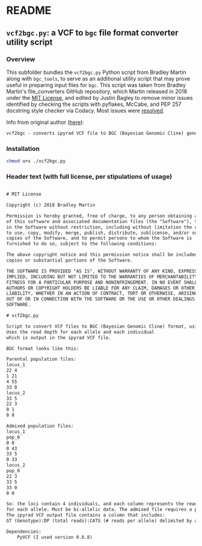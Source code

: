 # README

## `vcf2bgc.py`: a VCF to `bgc` file format converter utility script

### Overview

This subfolder bundles the `vcf2bgc.py` Python script from Bradley Martin along with `bgc_tools`, to serve as an additional utility script that may prove useful in preparing input files for `bgc`. This script was taken from Bradley Martin's file_converters GitHub repository, which Martin released in 2018 under the [MIT License](https://github.com/btmartin721/file_converters/blob/master/LICENSE), and edited by Justin Bagley to remove minor issues identified by checking the scripts with pyflakes, McCabe, and PEP 257 docstring style checker via Codacy. Most issues were [resolved](https://app.codacy.com/gh/justincbagley/bgc_tools/issues/index).

Info from original author ([here](https://github.com/btmartin721/file_converters/blob/master/README.md)):

```txt
vcf2bgc - converts ipyrad VCF file to BGC (Bayesian Genomic Cline) genotype uncertainty format. Currently only works with 3 populations. Also writes locinames to $prefix_loci.txt
```
### Installation

```bash
chmod u+x ./vcf2bgc.py
```

### Header text (with full license, per stipulations of usage)

```txt

# MIT License

Copyright (c) 2018 Bradley Martin

Permission is hereby granted, free of charge, to any person obtaining a copy
of this software and associated documentation files (the "Software"), to deal
in the Software without restriction, including without limitation the rights
to use, copy, modify, merge, publish, distribute, sublicense, and/or sell
copies of the Software, and to permit persons to whom the Software is
furnished to do so, subject to the following conditions:

The above copyright notice and this permission notice shall be included in all
copies or substantial portions of the Software.

THE SOFTWARE IS PROVIDED "AS IS", WITHOUT WARRANTY OF ANY KIND, EXPRESS OR
IMPLIED, INCLUDING BUT NOT LIMITED TO THE WARRANTIES OF MERCHANTABILITY,
FITNESS FOR A PARTICULAR PURPOSE AND NONINFRINGEMENT. IN NO EVENT SHALL THE
AUTHORS OR COPYRIGHT HOLDERS BE LIABLE FOR ANY CLAIM, DAMAGES OR OTHER
LIABILITY, WHETHER IN AN ACTION OF CONTRACT, TORT OR OTHERWISE, ARISING FROM,
OUT OF OR IN CONNECTION WITH THE SOFTWARE OR THE USE OR OTHER DEALINGS IN THE
SOFTWARE.

# vcf2bgc.py

Script to convert VCF files to BGC (Bayesian Genomic Cline) format, using the genotype uncertainties.
Uses the read depth for each allele and each individual
which is output in the ipyrad VCF file.

BGC format looks like this:

Parental population files:
locus_1
22 4
1 21
4 55
33 0
locus_2
33 5
22 3
0 1
0 0

Admixed population files:
locus_1
pop_0
0 0
0 43
33 5
0 33
locus_2
pop_0
22 3
33 5
33 0
0 0

So: the loci contain 4 individuals, and each column represents the read depth
for each allele. Must be bi-allelic data. The admixed file requires a population ID line.
The ipyrad VCF output file contains a column that includes:
GT (Genotype):DP (total reads):CATG (# reads per allele) delimited by a colon.

Dependencies:
	PyVCF (I used version 0.6.8)
